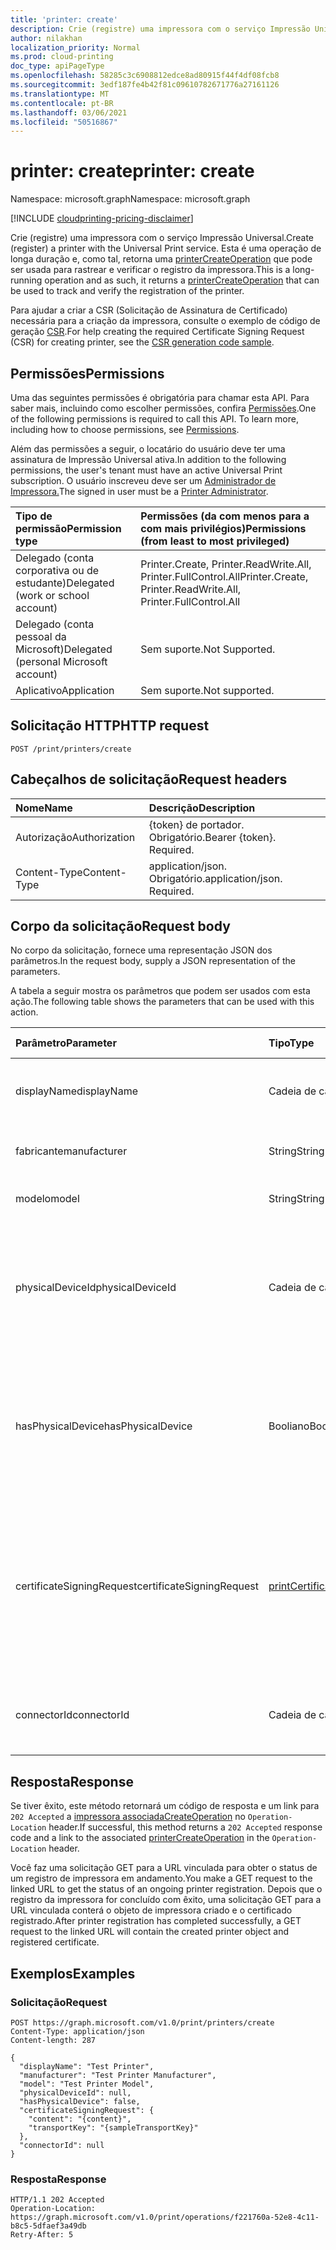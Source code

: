 ```yaml
---
title: 'printer: create'
description: Crie (registre) uma impressora com o serviço Impressão Universal.
author: nilakhan
localization_priority: Normal
ms.prod: cloud-printing
doc_type: apiPageType
ms.openlocfilehash: 58285c3c6908812edce8ad80915f44f4df08fcb8
ms.sourcegitcommit: 3edf187fe4b42f81c09610782671776a27161126
ms.translationtype: MT
ms.contentlocale: pt-BR
ms.lasthandoff: 03/06/2021
ms.locfileid: "50516867"
---
```

# <a name="printer-create"></a><span data-ttu-id="7041e-103">printer: create</span><span class="sxs-lookup"><span data-stu-id="7041e-103">printer: create</span></span>
<span data-ttu-id="7041e-104">Namespace: microsoft.graph</span><span class="sxs-lookup"><span data-stu-id="7041e-104">Namespace: microsoft.graph</span></span>

[!INCLUDE [cloudprinting-pricing-disclaimer](../../includes/cloudprinting-pricing-disclaimer.md)]

<span data-ttu-id="7041e-105">Crie (registre) uma impressora com o serviço Impressão Universal.</span><span class="sxs-lookup"><span data-stu-id="7041e-105">Create (register) a printer with the Universal Print service.</span></span> <span data-ttu-id="7041e-106">Esta é uma operação de longa duração e, como tal, retorna uma [printerCreateOperation](../resources/printercreateoperation.md) que pode ser usada para rastrear e verificar o registro da impressora.</span><span class="sxs-lookup"><span data-stu-id="7041e-106">This is a long-running operation and as such, it returns a [printerCreateOperation](../resources/printercreateoperation.md) that can be used to track and verify the registration of the printer.</span></span>

<span data-ttu-id="7041e-107">Para ajudar a criar a CSR (Solicitação de Assinatura de Certificado) necessária para a criação da impressora, consulte o exemplo de código de geração [CSR](/universal-print/hardware/universal-print-oem-certificate-signing-request).</span><span class="sxs-lookup"><span data-stu-id="7041e-107">For help creating the required Certificate Signing Request (CSR) for creating printer, see the [CSR generation code sample](/universal-print/hardware/universal-print-oem-certificate-signing-request).</span></span>

## <a name="permissions"></a><span data-ttu-id="7041e-108">Permissões</span><span class="sxs-lookup"><span data-stu-id="7041e-108">Permissions</span></span>
<span data-ttu-id="7041e-p102">Uma das seguintes permissões é obrigatória para chamar esta API. Para saber mais, incluindo como escolher permissões, confira [Permissões](/graph/permissions-reference).</span><span class="sxs-lookup"><span data-stu-id="7041e-p102">One of the following permissions is required to call this API. To learn more, including how to choose permissions, see [Permissions](/graph/permissions-reference).</span></span>

<span data-ttu-id="7041e-111">Além das permissões a seguir, o locatário do usuário deve ter uma assinatura de Impressão Universal ativa.</span><span class="sxs-lookup"><span data-stu-id="7041e-111">In addition to the following permissions, the user's tenant must have an active Universal Print subscription.</span></span> <span data-ttu-id="7041e-112">O usuário inscreveu deve ser um [Administrador de Impressora.](/azure/active-directory/users-groups-roles/directory-assign-admin-roles#printer-administrator)</span><span class="sxs-lookup"><span data-stu-id="7041e-112">The signed in user must be a [Printer Administrator](/azure/active-directory/users-groups-roles/directory-assign-admin-roles#printer-administrator).</span></span>

|<span data-ttu-id="7041e-113">Tipo de permissão</span><span class="sxs-lookup"><span data-stu-id="7041e-113">Permission type</span></span> | <span data-ttu-id="7041e-114">Permissões (da com menos para a com mais privilégios)</span><span class="sxs-lookup"><span data-stu-id="7041e-114">Permissions (from least to most privileged)</span></span> |
|:---------------|:--------------------------------------------|
|<span data-ttu-id="7041e-115">Delegado (conta corporativa ou de estudante)</span><span class="sxs-lookup"><span data-stu-id="7041e-115">Delegated (work or school account)</span></span>| <span data-ttu-id="7041e-116">Printer.Create, Printer.ReadWrite.All, Printer.FullControl.All</span><span class="sxs-lookup"><span data-stu-id="7041e-116">Printer.Create, Printer.ReadWrite.All, Printer.FullControl.All</span></span> |
|<span data-ttu-id="7041e-117">Delegado (conta pessoal da Microsoft)</span><span class="sxs-lookup"><span data-stu-id="7041e-117">Delegated (personal Microsoft account)</span></span>|<span data-ttu-id="7041e-118">Sem suporte.</span><span class="sxs-lookup"><span data-stu-id="7041e-118">Not Supported.</span></span>|
|<span data-ttu-id="7041e-119">Aplicativo</span><span class="sxs-lookup"><span data-stu-id="7041e-119">Application</span></span>| <span data-ttu-id="7041e-120">Sem suporte.</span><span class="sxs-lookup"><span data-stu-id="7041e-120">Not supported.</span></span> |

## <a name="http-request"></a><span data-ttu-id="7041e-121">Solicitação HTTP</span><span class="sxs-lookup"><span data-stu-id="7041e-121">HTTP request</span></span>

<!-- {
  "blockType": "ignored"
}
-->
``` http
POST /print/printers/create
```

## <a name="request-headers"></a><span data-ttu-id="7041e-122">Cabeçalhos de solicitação</span><span class="sxs-lookup"><span data-stu-id="7041e-122">Request headers</span></span>
|<span data-ttu-id="7041e-123">Nome</span><span class="sxs-lookup"><span data-stu-id="7041e-123">Name</span></span>|<span data-ttu-id="7041e-124">Descrição</span><span class="sxs-lookup"><span data-stu-id="7041e-124">Description</span></span>|
|:---|:---|
|<span data-ttu-id="7041e-125">Autorização</span><span class="sxs-lookup"><span data-stu-id="7041e-125">Authorization</span></span>|<span data-ttu-id="7041e-p104">{token} de portador. Obrigatório.</span><span class="sxs-lookup"><span data-stu-id="7041e-p104">Bearer {token}. Required.</span></span>|
|<span data-ttu-id="7041e-128">Content-Type</span><span class="sxs-lookup"><span data-stu-id="7041e-128">Content-Type</span></span>|<span data-ttu-id="7041e-p105">application/json. Obrigatório.</span><span class="sxs-lookup"><span data-stu-id="7041e-p105">application/json. Required.</span></span>|

## <a name="request-body"></a><span data-ttu-id="7041e-131">Corpo da solicitação</span><span class="sxs-lookup"><span data-stu-id="7041e-131">Request body</span></span>
<span data-ttu-id="7041e-132">No corpo da solicitação, fornece uma representação JSON dos parâmetros.</span><span class="sxs-lookup"><span data-stu-id="7041e-132">In the request body, supply a JSON representation of the parameters.</span></span>

<span data-ttu-id="7041e-133">A tabela a seguir mostra os parâmetros que podem ser usados com esta ação.</span><span class="sxs-lookup"><span data-stu-id="7041e-133">The following table shows the parameters that can be used with this action.</span></span>

| <span data-ttu-id="7041e-134">Parâmetro</span><span class="sxs-lookup"><span data-stu-id="7041e-134">Parameter</span></span>      | <span data-ttu-id="7041e-135">Tipo</span><span class="sxs-lookup"><span data-stu-id="7041e-135">Type</span></span>    |<span data-ttu-id="7041e-136">Descrição</span><span class="sxs-lookup"><span data-stu-id="7041e-136">Description</span></span>| <span data-ttu-id="7041e-137">Obrigatório?</span><span class="sxs-lookup"><span data-stu-id="7041e-137">Required?</span></span> |
|:---------------|:--------|:----------|:----------|
|<span data-ttu-id="7041e-138">displayName</span><span class="sxs-lookup"><span data-stu-id="7041e-138">displayName</span></span>|<span data-ttu-id="7041e-139">Cadeia de caracteres</span><span class="sxs-lookup"><span data-stu-id="7041e-139">String</span></span>|<span data-ttu-id="7041e-140">O nome de exibição a ser atribuído à impressora.</span><span class="sxs-lookup"><span data-stu-id="7041e-140">The display name to assign to the printer.</span></span>|<span data-ttu-id="7041e-141">Sim</span><span class="sxs-lookup"><span data-stu-id="7041e-141">Yes</span></span>|
|<span data-ttu-id="7041e-142">fabricante</span><span class="sxs-lookup"><span data-stu-id="7041e-142">manufacturer</span></span>|<span data-ttu-id="7041e-143">String</span><span class="sxs-lookup"><span data-stu-id="7041e-143">String</span></span>|<span data-ttu-id="7041e-144">O fabricante da impressora.</span><span class="sxs-lookup"><span data-stu-id="7041e-144">The manufacturer of the printer.</span></span>|<span data-ttu-id="7041e-145">Sim</span><span class="sxs-lookup"><span data-stu-id="7041e-145">Yes</span></span>|
|<span data-ttu-id="7041e-146">modelo</span><span class="sxs-lookup"><span data-stu-id="7041e-146">model</span></span>|<span data-ttu-id="7041e-147">String</span><span class="sxs-lookup"><span data-stu-id="7041e-147">String</span></span>|<span data-ttu-id="7041e-148">O modelo da impressora.</span><span class="sxs-lookup"><span data-stu-id="7041e-148">The model of the printer.</span></span>|<span data-ttu-id="7041e-149">Sim</span><span class="sxs-lookup"><span data-stu-id="7041e-149">Yes</span></span>|
|<span data-ttu-id="7041e-150">physicalDeviceId</span><span class="sxs-lookup"><span data-stu-id="7041e-150">physicalDeviceId</span></span>|<span data-ttu-id="7041e-151">Cadeia de caracteres</span><span class="sxs-lookup"><span data-stu-id="7041e-151">String</span></span>|<span data-ttu-id="7041e-152">O UUID do dispositivo físico da impressora.</span><span class="sxs-lookup"><span data-stu-id="7041e-152">The physical device UUID of the printer.</span></span> <span data-ttu-id="7041e-153">Obrigatório se a `hasPhysicalDevice` propriedade for true.</span><span class="sxs-lookup"><span data-stu-id="7041e-153">Required if the `hasPhysicalDevice` property is true.</span></span>|<span data-ttu-id="7041e-154">Não</span><span class="sxs-lookup"><span data-stu-id="7041e-154">No</span></span>|
|<span data-ttu-id="7041e-155">hasPhysicalDevice</span><span class="sxs-lookup"><span data-stu-id="7041e-155">hasPhysicalDevice</span></span>|<span data-ttu-id="7041e-156">Booliano</span><span class="sxs-lookup"><span data-stu-id="7041e-156">Boolean</span></span>|<span data-ttu-id="7041e-157">True se a impressora tiver um dispositivo de saída físico, false caso contrário.</span><span class="sxs-lookup"><span data-stu-id="7041e-157">True if the printer has physical output device, false otherwise.</span></span> <span data-ttu-id="7041e-158">Se omitido, o valor padrão será true.</span><span class="sxs-lookup"><span data-stu-id="7041e-158">If omitted, the default value is true.</span></span>|<span data-ttu-id="7041e-159">Não</span><span class="sxs-lookup"><span data-stu-id="7041e-159">No</span></span>|
|<span data-ttu-id="7041e-160">certificateSigningRequest</span><span class="sxs-lookup"><span data-stu-id="7041e-160">certificateSigningRequest</span></span>|[<span data-ttu-id="7041e-161">printCertificateSigningRequest</span><span class="sxs-lookup"><span data-stu-id="7041e-161">printCertificateSigningRequest</span></span>](../resources/printcertificatesigningrequest.md)|<span data-ttu-id="7041e-162">A Solicitação de Assinatura de Certificado X.509 (CSR) para o certificado criado e usado pela impressora para se identificar.</span><span class="sxs-lookup"><span data-stu-id="7041e-162">The X.509 Certificate Signing Request (CSR) for the certificate created and used by the printer to identify itself.</span></span>|<span data-ttu-id="7041e-163">Sim</span><span class="sxs-lookup"><span data-stu-id="7041e-163">Yes</span></span>|
|<span data-ttu-id="7041e-164">connectorId</span><span class="sxs-lookup"><span data-stu-id="7041e-164">connectorId</span></span>|<span data-ttu-id="7041e-165">Cadeia de caracteres</span><span class="sxs-lookup"><span data-stu-id="7041e-165">String</span></span>|<span data-ttu-id="7041e-166">ID do conector atuando como proxy para a impressora.</span><span class="sxs-lookup"><span data-stu-id="7041e-166">ID of the connector acting as proxy to the printer.</span></span>|<span data-ttu-id="7041e-167">Não</span><span class="sxs-lookup"><span data-stu-id="7041e-167">No</span></span>|

## <a name="response"></a><span data-ttu-id="7041e-168">Resposta</span><span class="sxs-lookup"><span data-stu-id="7041e-168">Response</span></span>
<span data-ttu-id="7041e-169">Se tiver êxito, este método retornará um código de resposta e um link para `202 Accepted` a [impressora associadaCreateOperation](../resources/printercreateoperation.md) no `Operation-Location` header.</span><span class="sxs-lookup"><span data-stu-id="7041e-169">If successful, this method returns a `202 Accepted` response code and a link to the associated [printerCreateOperation](../resources/printercreateoperation.md) in the `Operation-Location` header.</span></span>

<span data-ttu-id="7041e-170">Você faz uma solicitação GET para a URL vinculada para obter o status de um registro de impressora em andamento.</span><span class="sxs-lookup"><span data-stu-id="7041e-170">You make a GET request to the linked URL to get the status of an ongoing printer registration.</span></span> <span data-ttu-id="7041e-171">Depois que o registro da impressora for concluído com êxito, uma solicitação GET para a URL vinculada conterá o objeto de impressora criado e o certificado registrado.</span><span class="sxs-lookup"><span data-stu-id="7041e-171">After printer registration has completed successfully, a GET request to the linked URL will contain the created printer object and registered certificate.</span></span>

## <a name="examples"></a><span data-ttu-id="7041e-172">Exemplos</span><span class="sxs-lookup"><span data-stu-id="7041e-172">Examples</span></span>

### <a name="request"></a><span data-ttu-id="7041e-173">Solicitação</span><span class="sxs-lookup"><span data-stu-id="7041e-173">Request</span></span>
<!-- {
  "blockType": "request",
  "name": "printer_create"
}
-->
``` http
POST https://graph.microsoft.com/v1.0/print/printers/create
Content-Type: application/json
Content-length: 287

{
  "displayName": "Test Printer",
  "manufacturer": "Test Printer Manufacturer",
  "model": "Test Printer Model",
  "physicalDeviceId": null,
  "hasPhysicalDevice": false,
  "certificateSigningRequest": { 
    "content": "{content}",
    "transportKey": "{sampleTransportKey}"
  },
  "connectorId": null
}
```


### <a name="response"></a><span data-ttu-id="7041e-174">Resposta</span><span class="sxs-lookup"><span data-stu-id="7041e-174">Response</span></span>

<!-- {
  "blockType": "response",
  "truncated": true
}
-->
``` http
HTTP/1.1 202 Accepted
Operation-Location: https://graph.microsoft.com/v1.0/print/operations/f221760a-52e8-4c11-b8c5-5dfaef3a49db
Retry-After: 5
```

